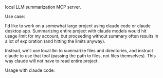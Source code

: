 local LLM summarization MCP server.

Use case:

I'd like to work on a somewhat large project using claude code or claude desktop app. Summarizing entire project with claude models would hit usage limit for my account, but proceeding without summary often results in a lot of exploration (and hitting the limits anyway).

Instead, we'll use local llm to summarize files and directories, and instruct claude to use that tool (passing the path to files, not files themselves). This way claude will not have to read entire project.

Usage with claude code:


```

```
